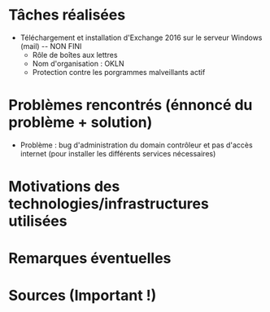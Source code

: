 # Tâches réalisées
* Téléchargement et installation d'Exchange 2016 sur le serveur Windows (mail) -- NON FINI 
  * Rôle de boîtes aux lettres
  * Nom d'organisation : OKLN
  * Protection contre les porgrammes malveillants actif
# Problèmes rencontrés (énnoncé du problème + solution)

* Problème : bug d'administration du domain contrôleur et pas d'accès internet (pour installer les différents services nécessaires)

# Motivations des technologies/infrastructures utilisées

# Remarques éventuelles

# Sources (Important !)
